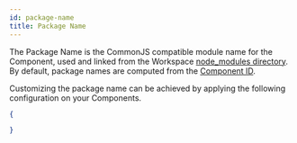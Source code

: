 ```yaml
---
id: package-name
title: Package Name
---
```


The Package Name is the CommonJS compatible module name for the Component, used and linked from the Workspace [node_modules directory](/workspace/node-modules). 
By default, package names are computed from the [Component ID](/components/component-id).


Customizing the package name can be achieved by applying the following configuration on your Components.

```json
{

}
```
